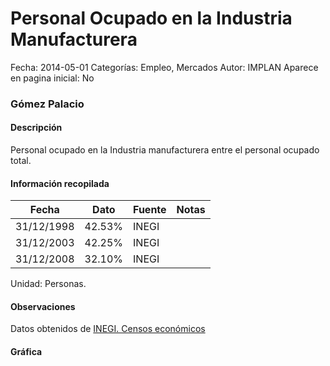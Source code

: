 Personal Ocupado en la Industria Manufacturera
=====

Fecha: 2014-05-01
Categorías: Empleo, Mercados
Autor: IMPLAN
Aparece en pagina inicial: No

### Gómez Palacio

#### Descripción

Personal ocupado en la Industria manufacturera entre el personal ocupado total.

<!-- break -->

#### Información recopilada

<table class="table table-hover table-bordered matriz">
  <thead>
    <tr><th>Fecha</th><th>Dato</th><th>Fuente</th><th>Notas</th></tr>
  </thead>
  <tbody>
    <tr><td class="centrado">31/12/1998</td><td class="derecha">42.53%</td><td>INEGI</td><td></td></tr>
    <tr><td class="centrado">31/12/2003</td><td class="derecha">42.25%</td><td>INEGI</td><td></td></tr>
    <tr><td class="centrado">31/12/2008</td><td class="derecha">32.10%</td><td>INEGI</td><td></td></tr>
  </tbody>
</table>

Unidad: Personas.

#### Observaciones

Datos obtenidos de [INEGI. Censos económicos](http://www3.inegi.org.mx/sistemas/saic/)

#### Gráfica

<div id="Morrisphuexmcu" class="grafica"></div>
  <script>
  new Morris.Line({
    element: 'Morrisphuexmcu',
    data: [
      { fecha: '1998-12-31', dato: 42.5300 },
      { fecha: '2003-12-31', dato: 42.2500 },
      { fecha: '2008-12-31', dato: 32.0975 }
    ],
    xkey: 'fecha',
    ykeys: ['dato'],
    labels: ['Dato'],
    lineColors: ['#FF5B02'],
    xLabelFormat: function(d) {
      return d.getDate()+'/'+(d.getMonth()+1)+'/'+d.getFullYear();
    },
    dateFormat: function (ts) {
      var d = new Date(ts);
      return d.getDate() + '/' + (d.getMonth() + 1) + '/' + d.getFullYear();
    }
  });
  </script>
